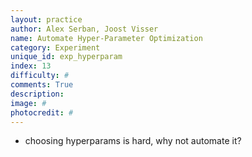 ```yaml
---
layout: practice
author: Alex Serban, Joost Visser
name: Automate Hyper-Parameter Optimization
category: Experiment
unique_id: exp_hyperparam
index: 13
difficulty: #
comments: True
description:
image: #
photocredit: #
---
```



- choosing hyperparams is hard, why not automate it?